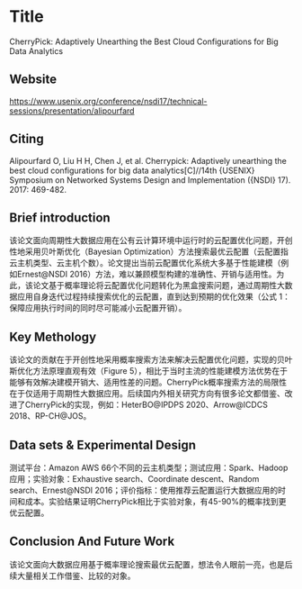 # Title

<!-- 此部分是论文标题及其引用格式，建议使用latex格式 -->
CherryPick: Adaptively Unearthing the Best Cloud Configurations for Big Data Analytics

## Website

https://www.usenix.org/conference/nsdi17/technical-sessions/presentation/alipourfard

## Citing

Alipourfard O, Liu H H, Chen J, et al. Cherrypick: Adaptively unearthing the best cloud configurations for big data analytics[C]//14th {USENIX} Symposium on Networked Systems Design and Implementation ({NSDI} 17). 2017: 469-482.

## Brief introduction

<!-- 通过三五句话描述这篇文章，包括 1. 论文的应用场景；2. 论文克服已有方法的局限性；3. 论文主要的技术手段； 4. 论文的预期结果 -->
该论文面向周期性大数据应用在公有云计算环境中运行时的云配置优化问题，开创性地采用贝叶斯优化（Bayesian Optimization）方法搜索最优云配置（云配置指云主机类型、云主机个数）。论文提出当前云配置优化系统大多基于性能建模（例如Ernest@NSDI 2016）方法，难以兼顾模型构建的准确性、开销与适用性。为此，该论文基于概率理论将云配置优化问题转化为黑盒搜索问题，通过周期性大数据应用自身迭代过程持续搜索优化的云配置，直到达到预期的优化效果（公式 1：保障应用执行时间的同时尽可能减小云配置开销）。

## Key Methology

<!-- 分点写，论述论文中主要技术手段的实施过程 -->
该论文的贡献在于开创性地采用概率搜索方法来解决云配置优化问题，实现的贝叶斯优化方法原理直观有效（Figure 5），相比于当时主流的性能建模方法优势在于能够有效解决建模开销大、适用性差的问题。CherryPick概率搜索方法的局限性在于仅适用于周期性大数据应用。后续国内外相关研究方向有很多论文都借鉴、改进了CherryPick的实现，例如：HeterBO@IPDPS 2020、Arrow@ICDCS 2018、RP-CH@JOS。


## Data sets & Experimental Design

<!-- 撰写实验环境的设置，实验的对象，实验的比较方面，以及实验的结果（不要列举数据，要概括谈） -->
测试平台：Amazon AWS 66个不同的云主机类型；测试应用：Spark、Hadoop 应用；实验对象：Exhaustive search、Coordinate descent、Random search、Ernest@NSDI 2016；评价指标：使用推荐云配置运行大数据应用的时间和成本。实验结果证明CherryPick相比于实验对象，有45-90%的概率找到更优云配置。


## Conclusion And Future Work

<!-- 作者或者阅读者对本文工作的总结，以及未来可能的改进方向 -->
该论文面向大数据应用基于概率理论搜索最优云配置，想法令人眼前一亮，也是后续大量相关工作借鉴、比较的对象。
